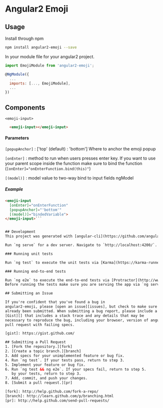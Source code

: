 # Angular2 Emoji

## Usage
Install through npm
```bash
npm install angular2-emoji --save
```
In your module file for your angular2 project.
```javascript
import EmojiModule from 'angular2-emoji';

@NgModule({
  ...
  imports: [..., EmojiModule],
  ...
})
```
## Components
`<emoji-input>`
```html
  <emoji-input></emoji-input>
```
#### Parameters
`[popupAnchor]` : ['top' (default) : 'bottom']
Where to anchor the emoji popup

`[onEnter]` : method to run when users presses enter key. If you want to use your parent scope inside the function make sure to bind the function (`[onEnter]="onEnterFunction.bind(this)"`)

`[(model)]` : model value to two-way bind to input fields ngModel

##### Example
```html
<emoji-input
  [onEnter]="onEnterFunction"
  [popupAnchor]="'bottom'"
  [(model)]="bindedVariable">
</emoji-input>```


## Development
This project was generated with [angular-cli](https://github.com/angular/angular-cli) version 1.0.0-beta.15.

Run `ng serve` for a dev server. Navigate to `http://localhost:4200/`. The app will automatically reload if you change any of the source files.

### Running unit tests

Run `ng test` to execute the unit tests via [Karma](https://karma-runner.github.io).

### Running end-to-end tests

Run `ng e2e` to execute the end-to-end tests via [Protractor](http://www.protractortest.org/).
Before running the tests make sure you are serving the app via `ng serve`.

## Submitting an Issue

If you're confident that you've found a bug in
angular2-emoji, please [open an issue][issues], but check to make sure it hasn't
already been submitted. When submitting a bug report, please include a
[Gist][] that includes a stack trace and any details that may be
necessary to reproduce the bug, including your browser, version of angular2-emoji, and operating system. Ideally, a bug report should include a
pull request with failing specs.

[gist]: https://gist.github.com/

## Submitting a Pull Request
1. [Fork the repository.][fork]
2. [Create a topic branch.][branch]
3. Add specs for your unimplemented feature or bug fix.
4. Run `ng test`. If your tests pass, return to step 3.
5. Implement your feature or bug fix.
6. Run `ng test && ng e2e`. If your specs fail, return to step 5.
   by your tests, return to step 3.
7. Add, commit, and push your changes.
8. [Submit a pull request.][pr]

[fork]: http://help.github.com/fork-a-repo/
[branch]: http://learn.github.com/p/branching.html
[pr]: http://help.github.com/send-pull-requests/

